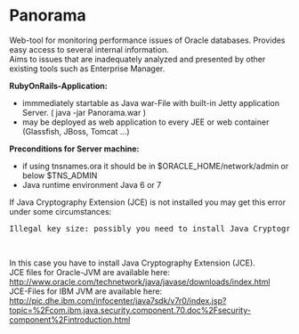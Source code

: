 Panorama
========

Web-tool for monitoring performance issues of Oracle databases.
Provides easy access to several internal information.<br>
Aims to issues that are inadequately analyzed and presented by other existing tools such as Enterprise Manager.

<b>RubyOnRails-Application:</b>
- immmediately startable as Java war-File with built-in Jetty application Server. ( java -jar Panorama.war )
- may be deployed as web application to every JEE or web container (Glassfish, JBoss, Tomcat ...) 

<b>Preconditions for Server machine:</b>
- if using tnsnames.ora it should be in $ORACLE_HOME/network/admin or below $TNS_ADMIN 
- Java runtime environment Java 6 or 7

If Java Cryptography Extension (JCE) is not installed you may get this error under some circumstances:<br>
<pre>Illegal key size: possibly you need to install Java Cryptography Extension (JCE) Unlimited Strength Jurisdiction Policy Files for your JRE</pre><br>
In this case you have to install Java Cryptography Extension (JCE).<br>
JCE files for Oracle-JVM are available here: http://www.oracle.com/technetwork/java/javase/downloads/index.html<br>
JCE-Files for IBM JVM are available here: http://pic.dhe.ibm.com/infocenter/java7sdk/v7r0/index.jsp?topic=%2Fcom.ibm.java.security.component.70.doc%2Fsecurity-component%2Fintroduction.html
